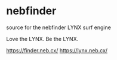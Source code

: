 # nebfinder
source for the nebfinder LYNX surf engine

Love the LYNX. Be the LYNX.

https://finder.neb.cx/
https://lynx.neb.cx/

